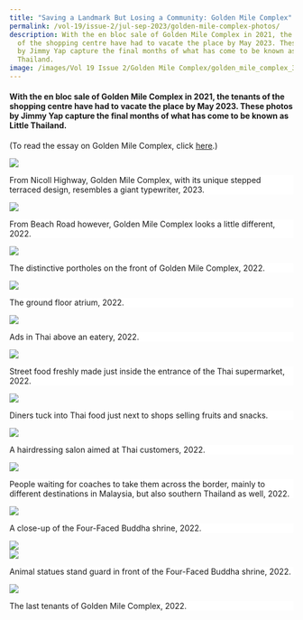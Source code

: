 ```yaml
---
title: "Saving a Landmark But Losing a Community: Golden Mile Complex"
permalink: /vol-19/issue-2/jul-sep-2023/golden-mile-complex-photos/
description: With the en bloc sale of Golden Mile Complex in 2021, the tenants
  of the shopping centre have had to vacate the place by May 2023. These photos
  by Jimmy Yap capture the final months of what has come to be known as Little
  Thailand.
image: /images/Vol 19 Issue 2/Golden Mile Complex/golden_mile_complex_3.png
---
```

#### With the en bloc sale of Golden Mile Complex in 2021, the tenants of the shopping centre have had to vacate the place by May 2023. These photos by Jimmy Yap capture the final months of what has come to be known as Little Thailand.

(To read the essay on Golden Mile Complex, click [here](https://biblioasia.nlb.gov.sg/vol-19/issue-2/jul-sep-2023/golden-mile-complex/).)

![](/images/Vol%2019%20Issue%202/Golden%20Mile%20Complex/golden%20mile%201%2080pct.jpg)
<div style="background-color: white;">From Nicoll Highway, Golden Mile Complex, with its unique stepped terraced design, resembles a giant typewriter, 2023.</div>

![](/images/Vol%2019%20Issue%202/Golden%20Mile%20Complex/from%20beach%20road.jpg)
<div style="background-color: white;">From Beach Road however, Golden Mile Complex looks a little different, 2022.</div>

![](/images/Vol%2019%20Issue%202/Golden%20Mile%20Complex/portholes.jpg)
<div style="background-color: white;">The distinctive portholes on the front of Golden Mile Complex, 2022.</div>

![](/images/Vol%2019%20Issue%202/Golden%20Mile%20Complex/ground%20floor%20atrium.jpg)
<div style="background-color: white;">The ground floor atrium, 2022.</div>

![](/images/Vol%2019%20Issue%202/Golden%20Mile%20Complex/ads%20in%20thai.jpg)
<div style="background-color: white;">Ads in Thai above an eatery, 2022.</div>

![](/images/Vol%2019%20Issue%202/Golden%20Mile%20Complex/street%20food.jpg)
<div style="background-color: white;">Street food freshly made just inside the entrance of the Thai supermarket, 2022.</div>

![](/images/Vol%2019%20Issue%202/Golden%20Mile%20Complex/diners%20tucked%20into%20thai%20food.jpg)
<div style="background-color: white;">Diners tuck into Thai food just next to shops selling fruits and snacks.</div>

![](/images/Vol%2019%20Issue%202/Golden%20Mile%20Complex/hairdressing.jpg)
<div style="background-color: white;">A hairdressing salon aimed at Thai customers, 2022.</div>

![](/images/Vol%2019%20Issue%202/Golden%20Mile%20Complex/people%20waiting.jpg)
<div style="background-color: white;">People waiting for coaches to take them across the border, mainly to different destinations in Malaysia, but also southern Thailand as well, 2022.</div>

![](/images/Vol%2019%20Issue%202/Golden%20Mile%20Complex/a%20close%20up.jpg)
<div style="background-color: white;">A close-up of the Four-Faced Buddha shrine, 2022.</div>

![](/images/Vol%2019%20Issue%202/Golden%20Mile%20Complex/animal%20statues%201.jpg)<br>
![](/images/Vol%2019%20Issue%202/Golden%20Mile%20Complex/animal%20statues%202.jpg)
<div style="background-color: white;">Animal statues stand guard in front of the Four-Faced Buddha shrine, 2022.</div>

![](/images/Vol%2019%20Issue%202/Golden%20Mile%20Complex/the%20last%20tenant.jpg)
<div style="background-color: white;">The last tenants of Golden Mile Complex, 2022.</div>